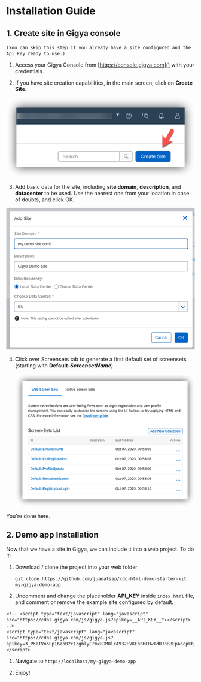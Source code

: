 # Installation Guide


## 1. Create site in Gigya console

    (You can skip this step if you already have a site configured and the Api Key ready to use.)

   1. Access your Gigya Console from [https://console.gigya.com]() with your credentials.


   2. If you have site creation capabilities, in the main screen, click on **Create Site**.

   ![Create Site](img/readme/2-create-site-v2.png)

   3. Add basic data for the site, including **site domain**, **description**, and **datacenter** to be used. Use the nearest one from your location in case of doubts, and click OK.

   ![Enter Site Data](img/readme/3-enter-site-data.png)


4. Click over Screensets tab to generate a first default set of screensets (starting with **Default-_ScreensetName_**)

    ![Generate Screensets](img/readme/4-generate-screensets-v1.png)

You're done here.

## 2. Demo app Installation

Now that we have a site in Gigya, we can include it into a web project. To do it:

1. Download / clone the project into your web folder.

    ```
    git clone https://github.com/juanatsap/cdc-html-demo-starter-kit my-gigya-demo-app
    ```

1. Uncomment and change the placeholder **__API_KEY__** inside ```index.html``` file, and comment or remove the example site configured by default.

```
<!-- <script type="text/javascript" lang="javascript" src="https://cdns.gigya.com/js/gigya.js?apikey=__API_KEY__"></script> -->
<script type="text/javascript" lang="javascript" src="https://cdns.gigya.com/js/gigya.js?apikey=3_P6eTVo5EpI6zoB2c1ZgblyCrmx8OMOlrA932HVKEhhHCHwTdUJbBBEpAocpkb_nM"></script>
```


1. Navigate to ```http://localhost/my-gigya-demo-app```

1. Enjoy!

